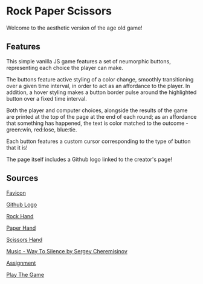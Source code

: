 # Rock Paper Scissors
Welcome to the aesthetic version of the age old game!
## Features
This simple vanilla JS game features a set of neumorphic buttons, representing each choice the player can make.

The buttons feature active styling of a color change, smoothly transitioning over a given time interval, in order to act as an affordance to the player. In addition, a hover styling makes a button border pulse around the highlighted button over a fixed time interval.

Both the player and computer choices, alongside the results of the game are printed at the top of the page at the end of each round; as an affordance that something has happened, the text is color matched to the outcome - green:win, red:lose, blue:tie.

Each button features a custom cursor corresponding to the type of button that it is!

The page itself includes a Github logo linked to the creator's page!
## Sources
[Favicon](https://www.flaticon.com/free-icon/rock-paper-scissors_4144475#)

[Github Logo](https://www.flaticon.com/search?word=github&type=icon)

[Rock Hand](https://emojipedia.org/raised-fist/)

[Paper Hand](https://emojipedia.org/raised-hand/)

[Scissors Hand](https://emojipedia.org/victory-hand/)

[Music - Way To Silence by Sergey Cheremisinov](https://freemusicarchive.org/music/Sergey_Cheremisinov#contact-artist)

[Assignment](https://www.youtube.com/embed/zFF5A_Wfjfc)

[Play The Game](https://blajsa-roshambo.netlify.app)
